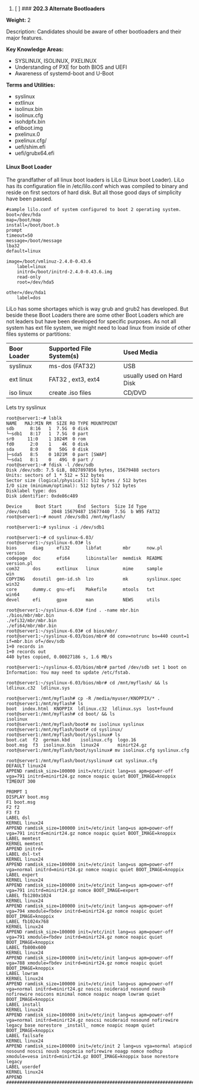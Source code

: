 1. [ ] ### **202.3 Alternate Bootloaders**

**Weight:** 2

Description: Candidates should be aware of other bootloaders and their major features.

**Key Knowledge Areas:**

* SYSLINUX, ISOLINUX, PXELINUX
* Understanding of PXE for both BIOS and UEFI
* Awareness of systemd-boot and U-Boot

**Terms and Utilities:**

* syslinux
* extlinux
* isolinux.bin
* isolinux.cfg
* isohdpfx.bin
* efiboot.img
* pxelinux.0
* pxelinux.cfg/
* uefi/shim.efi
* uefi/grubx64.efi

#### Linux Boot Loader

The grandfather of all linux boot loaders is LiLo \(Linux boot Loader\). LiLo has its configuration file in /etc/lilo.conf which was compiled to binary and reside on first sectors of hard disk. But all those good days of simplicity have been passed.

```
#sample lilo.conf of system configured to boot 2 operating system.
boot=/dev/hda
map=/boot/map
install=/boot/boot.b
prompt
timeout=50
message=/boot/message
lba32
default=linux

image=/boot/vmlinuz-2.4.0-0.43.6
    label=linux
    initrd=/boot/initrd-2.4.0-0.43.6.img
    read-only
    root=/dev/hda5

other=/dev/hda1
    label=dos
```

LiLo has some shortages which is way grub and grub2 has developed. But beside these Boot Loaders there are some other Boot Loaders which are not leaders but have been developed for specific purposes. As not all system has ext file system, we might need to load linux from inside of other files systems or partitions:

| Boor Loader | Supported File System\(s\) | Used Media |
| :--- | :--- | :--- |
| syslinux | ms-dos \(FAT32\) | USB |
| ext linux | FAT32 , ext3, ext4 | usually used on Hard Disk |
| iso linux | create .iso files | CD/DVD |

Lets try syslinux

```
root@server1:~# lsblk
NAME   MAJ:MIN RM  SIZE RO TYPE MOUNTPOINT
sdb      8:16   1  7.5G  0 disk 
└─sdb1   8:17   1  7.5G  0 part 
sr0     11:0    1 1024M  0 rom  
fd0      2:0    1    4K  0 disk 
sda      8:0    0   50G  0 disk 
├─sda5   8:5    0 1021M  0 part [SWAP]
└─sda1   8:1    0   49G  0 part /
root@server1:~# fdisk -l /dev/sdb
Disk /dev/sdb: 7.5 GiB, 8027897856 bytes, 15679488 sectors
Units: sectors of 1 * 512 = 512 bytes
Sector size (logical/physical): 512 bytes / 512 bytes
I/O size (minimum/optimal): 512 bytes / 512 bytes
Disklabel type: dos
Disk identifier: 0xde86c489

Device     Boot Start      End  Sectors  Size Id Type
/dev/sdb1        2048 15679487 15677440  7.5G  b W95 FAT32
root@server1:~# mount /dev/sdb1 /mnt/myflash/

root@server1:~# syslinux -i /dev/sdb1

root@server1:~# cd syslinux-6.03/
root@server1:~/syslinux-6.03# ls
bios      diag     efi32      libfat        mbr      now.pl         version
codepage  doc      efi64      libinstaller  memdisk  README         version.pl
com32     dos      extlinux   linux         mime     sample         win
COPYING   dosutil  gen-id.sh  lzo           mk       syslinux.spec  win32
core      dummy.c  gnu-efi    Makefile      mtools   txt            win64
devel     efi      gpxe       man           NEWS     utils

root@server1:~/syslinux-6.03# find . -name mbr.bin
./bios/mbr/mbr.bin
./efi32/mbr/mbr.bin
./efi64/mbr/mbr.bin
root@server1:~/syslinux-6.03# cd bios/mbr/
root@server1:~/syslinux-6.03/bios/mbr# dd conv=notrunc bs=440 count=1 if=mbr.bin of=/dev/sdb
1+0 records in
1+0 records out
440 bytes copied, 0.00027186 s, 1.6 MB/s

root@server1:~/syslinux-6.03/bios/mbr# parted /dev/sdb set 1 boot on
Information: You may need to update /etc/fstab.

root@server1:~/syslinux-6.03/bios/mbr# cd /mnt/myflash/ && ls             
ldlinux.c32  ldlinux.sys

root@server1:/mnt/myflash# cp -R /media/myuser/KNOPPIX/* .
root@server1:/mnt/myflash# ls
boot  index.html  KNOPPIX  ldlinux.c32  ldlinux.sys  lost+found
root@server1:/mnt/myflash# cd boot/ && ls
isolinux
root@server1:/mnt/myflash/boot# mv isolinux syslinux
root@server1:/mnt/myflash/boot# cd syslinux/
root@server1:/mnt/myflash/boot/syslinux# ls
boot.cat  f2  german.kbd    isolinux.cfg  logo.16
boot.msg  f3  isolinux.bin  linux24       minirt24.gz
root@server1:/mnt/myflash/boot/syslinux# mv isolinux.cfg syslinux.cfg

root@server1:/mnt/myflash/boot/syslinux# cat syslinux.cfg 
DEFAULT linux24
APPEND ramdisk_size=100000 init=/etc/init lang=us apm=power-off vga=791 initrd=minirt24.gz nomce noapic quiet BOOT_IMAGE=knoppix
TIMEOUT 300

PROMPT 1
DISPLAY boot.msg
F1 boot.msg
F2 f2
F3 f3
LABEL dsl
KERNEL linux24
APPEND ramdisk_size=100000 init=/etc/init lang=us apm=power-off vga=791 initrd=minirt24.gz nomce noapic quiet BOOT_IMAGE=knoppix
LABEL memtest
KERNEL memtest
APPEND initrd=
LABEL dsl-txt
KERNEL linux24
APPEND ramdisk_size=100000 init=/etc/init lang=us apm=power-off vga=normal initrd=minirt24.gz nomce noapic quiet BOOT_IMAGE=knoppix
LABEL expert
KERNEL linux24
APPEND ramdisk_size=100000 init=/etc/init lang=us apm=power-off vga=791 initrd=minirt24.gz nomce BOOT_IMAGE=expert
LABEL fb1280x1024
KERNEL linux24
APPEND ramdisk_size=100000 init=/etc/init lang=us apm=power-off vga=794 xmodule=fbdev initrd=minirt24.gz nomce noapic quiet BOOT_IMAGE=knoppix
LABEL fb1024x768
KERNEL linux24
APPEND ramdisk_size=100000 init=/etc/init lang=us apm=power-off vga=791 xmodule=fbdev initrd=minirt24.gz nomce noapic quiet BOOT_IMAGE=knoppix
LABEL fb800x600
KERNEL linux24
APPEND ramdisk_size=100000 init=/etc/init lang=us apm=power-off vga=788 xmodule=fbdev initrd=minirt24.gz nomce noapic quiet BOOT_IMAGE=knoppix
LABEL lowram
KERNEL linux24
APPEND ramdisk_size=100000 init=/etc/init lang=us apm=power-off vga=normal initrd=minirt24.gz noscsi noideraid nosound nousb nofirewire noicons minimal nomce noapic noapm lowram quiet BOOT_IMAGE=knoppix
LABEL install
KERNEL linux24
APPEND ramdisk_size=100000 init=/etc/init lang=us apm=power-off vga=normal initrd=minirt24.gz noscsi noideraid nosound nofirewire legacy base norestore _install_ nomce noapic noapm quiet BOOT_IMAGE=knoppix
LABEL failsafe
KERNEL linux24
APPEND ramdisk_size=100000 init=/etc/init 2 lang=us vga=normal atapicd nosound noscsi nousb nopcmcia nofirewire noagp nomce nodhcp xmodule=vesa initrd=minirt24.gz BOOT_IMAGE=knoppix base norestore legacy
LABEL userdef
KERNEL linux24
APPEND ###############################################################################################################################################################################################################################################################################################################################################################################################################################################################################################################################
```



